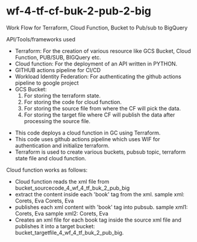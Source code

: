 # wf-4-tf-cf-buk-2-pub-2-big
Work Flow for Terraform, Cloud Function, Bucket to Pub/sub to BigQuery

API/Tools/frameworks used
- Terraform: For the creation of various resource like GCS Bucket, Cloud Function, PUB/SUB, BIGQuery etc.
- Cloud function: For the deployment of an API written in PYTHON.
- GITHUB actions pipeline for CI/CD
- Workload Identity Federation: For authenticating the github actions pipeline to google project
- GCS Bucket:
  1. For storing the terraform state.
  2. For storing the code for cloud function.
  3. For storing the source file from where the CF will pick the data.
  4. For storing the target file where CF will publish the data after processing the source file.

* This code deploys a cloud function in GC using Terraform.
* This code uses github actions pipeline which uses WIF for authentication and initialize terraform.
* Terraform is used to create various buckets, pubsub topic, terraform state file and cloud function.

Cloud function works as follows:
- Cloud function reads the xml file from bucket_sourcecode_4_wf_4_tf_buk_2_pub_big
- extract the content inside each 'book' tag from the xml.
    sample xml:
    <?xml version="1.0"?>
    <catalog>
       <book id="bk101">
          <author>Corets, Eva</author>
       </book>
       <book id="bk102">
          <author>Corets, Eva</author>
       </book>
    </catalog>
- publishes each xml content with 'book' tag into pubsub.
    sample xml1:
      <book id="bk101">
          <author>Corets, Eva</author>
       </book>
    sample xml2:
      <book id="bk102">
          <author>Corets, Eva</author>
       </book>
- Creates an xml file for each book tag inside the source xml file and publishes it into a target bucket: bucket_targetfile_4_wf_4_tf_buk_2_pub_big.
